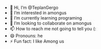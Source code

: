 - 👋 Hi, I’m @TeplanGergo
- 👀 I’m interested in amongus
- 🌱 I’m currently learning programing
- 💞️ I’m looking to collaborate on amongus
- 📫 How to reach me not going to tell you (:
- 😄 Pronouns: he
- ⚡ Fun fact: I like Among us

<!---
TeplanGergo/TeplanGergo is a ✨ special ✨ repository because its `README.md` (this file) appears on your GitHub profile.
You can click the Preview link to take a look at your changes.
--->
